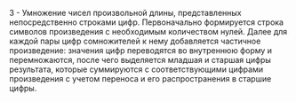 3 - Умножение чисел произвольной длины, представленных непосредственно строками цифр. Первоначально формируется строка символов произведения с необходимым количеством нулей. Далее для каждой пары цифр сомножителей к нему добавляется частичное произведение: значения цифр переводятся во внутреннюю форму и перемножаются, после чего выделяется младшая и старшая цифры результата, которые суммируются с соответствующими цифрами произведения с учетом переноса и его распространения в старшие цифры.
